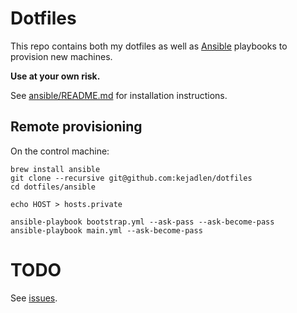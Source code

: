 # Dotfiles

This repo contains both my dotfiles as well as [Ansible][ansible] playbooks to
provision new machines.

**Use at your own risk.**

[ansible]: https://github.com/ansible/ansible

See [ansible/README.md](ansible/README.md) for installation instructions.

## Remote provisioning

On the control machine:

```
brew install ansible
git clone --recursive git@github.com:kejadlen/dotfiles
cd dotfiles/ansible

echo HOST > hosts.private

ansible-playbook bootstrap.yml --ask-pass --ask-become-pass
ansible-playbook main.yml --ask-become-pass
```

# TODO

See [issues](https://github.com/kejadlen/dotfiles/issues).
